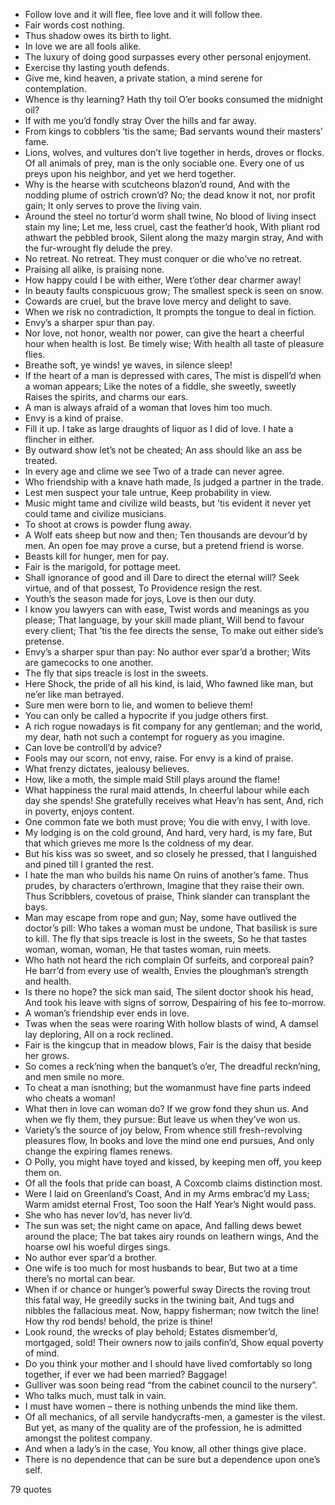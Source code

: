  - Follow love and it will flee, flee love and it will follow thee.
 - Fair words cost nothing.
 - Thus shadow owes its birth to light.
 - In love we are all fools alike.
 - The luxury of doing good surpasses every other personal enjoyment.
 - Exercise thy lasting youth defends.
 - Give me, kind heaven, a private station, a mind serene for contemplation.
 - Whence is thy learning? Hath thy toil O’er books consumed the midnight oil?
 - If with me you’d fondly stray Over the hills and far away.
 - From kings to cobblers ‘tis the same; Bad servants wound their masters’ fame.
 - Lions, wolves, and vultures don’t live together in herds, droves or flocks. Of all animals of prey, man is the only sociable one. Every one of us preys upon his neighbor, and yet we herd together.
 - Why is the hearse with scutcheons blazon’d round, And with the nodding plume of ostrich crown’d? No; the dead know it not, nor profit gain; It only serves to prove the living vain.
 - Around the steel no tortur’d worm shall twine, No blood of living insect stain my line; Let me, less cruel, cast the feather’d hook, With pliant rod athwart the pebbled brook, Silent along the mazy margin stray, And with the fur-wrought fly delude the prey.
 - No retreat. No retreat. They must conquer or die who’ve no retreat.
 - Praising all alike, is praising none.
 - How happy could I be with either, Were t’other dear charmer away!
 - In beauty faults conspicuous grow; The smallest speck is seen on snow.
 - Cowards are cruel, but the brave love mercy and delight to save.
 - When we risk no contradiction, It prompts the tongue to deal in fiction.
 - Envy’s a sharper spur than pay.
 - Nor love, not honor, wealth nor power, can give the heart a cheerful hour when health is lost. Be timely wise; With health all taste of pleasure flies.
 - Breathe soft, ye winds! ye waves, in silence sleep!
 - If the heart of a man is depressed with cares, The mist is dispell’d when a woman appears; Like the notes of a fiddle, she sweetly, sweetly Raises the spirits, and charms our ears.
 - A man is always afraid of a woman that loves him too much.
 - Envy is a kind of praise.
 - Fill it up. I take as large draughts of liquor as I did of love. I hate a flincher in either.
 - By outward show let’s not be cheated; An ass should like an ass be treated.
 - In every age and clime we see Two of a trade can never agree.
 - Who friendship with a knave hath made, Is judged a partner in the trade.
 - Lest men suspect your tale untrue, Keep probability in view.
 - Music might tame and civilize wild beasts, but ’tis evident it never yet could tame and civilize musicians.
 - To shoot at crows is powder flung away.
 - A Wolf eats sheep but now and then; Ten thousands are devour’d by men. An open foe may prove a curse, but a pretend friend is worse.
 - Beasts kill for hunger, men for pay.
 - Fair is the marigold, for pottage meet.
 - Shall ignorance of good and ill Dare to direct the eternal will? Seek virtue, and of that possest, To Providence resign the rest.
 - Youth’s the season made for joys, Love is then our duty.
 - I know you lawyers can with ease, Twist words and meanings as you please; That language, by your skill made pliant, Will bend to favour every client; That ’tis the fee directs the sense, To make out either side’s pretense.
 - Envy’s a sharper spur than pay: No author ever spar’d a brother; Wits are gamecocks to one another.
 - The fly that sips treacle is lost in the sweets.
 - Here Shock, the pride of all his kind, is laid, Who fawned like man, but ne’er like man betrayed.
 - Sure men were born to lie, and women to believe them!
 - You can only be called a hypocrite if you judge others first.
 - A rich rogue nowadays is fit company for any gentleman; and the world, my dear, hath not such a contempt for roguery as you imagine.
 - Can love be controll’d by advice?
 - Fools may our scorn, not envy, raise. For envy is a kind of praise.
 - What frenzy dictates, jealousy believes.
 - How, like a moth, the simple maid Still plays around the flame!
 - What happiness the rural maid attends, In cheerful labour while each day she spends! She gratefully receives what Heav’n has sent, And, rich in poverty, enjoys content.
 - One common fate we both must prove; You die with envy, I with love.
 - My lodging is on the cold ground, And hard, very hard, is my fare, But that which grieves me more Is the coldness of my dear.
 - But his kiss was so sweet, and so closely he pressed, that I languished and pined till I granted the rest.
 - I hate the man who builds his name On ruins of another’s fame. Thus prudes, by characters o’erthrown, Imagine that they raise their own. Thus Scribblers, covetous of praise, Think slander can transplant the bays.
 - Man may escape from rope and gun; Nay, some have outlived the doctor’s pill: Who takes a woman must be undone, That basilisk is sure to kill. The fly that sips treacle is lost in the sweets, So he that tastes woman, woman, woman, He that tastes woman, ruin meets.
 - Who hath not heard the rich complain Of surfeits, and corporeal pain? He barr’d from every use of wealth, Envies the ploughman’s strength and health.
 - Is there no hope? the sick man said, The silent doctor shook his head, And took his leave with signs of sorrow, Despairing of his fee to-morrow.
 - A woman’s friendship ever ends in love.
 - Twas when the seas were roaring With hollow blasts of wind, A damsel lay deploring, All on a rock reclined.
 - Fair is the kingcup that in meadow blows, Fair is the daisy that beside her grows.
 - So comes a reck’ning when the banquet’s o’er, The dreadful reckn’ning, and men smile no more.
 - To cheat a man isnothing; but the womanmust have fine parts indeed who cheats a woman!
 - What then in love can woman do? If we grow fond they shun us. And when we fly them, they pursue: But leave us when they’ve won us.
 - Variety’s the source of joy below, From whence still fresh-revolving pleasures flow, In books and love the mind one end pursues, And only change the expiring flames renews.
 - O Polly, you might have toyed and kissed, by keeping men off, you keep them on.
 - Of all the fools that pride can boast, A Coxcomb claims distinction most.
 - Were I laid on Greenland’s Coast, And in my Arms embrac’d my Lass; Warm amidst eternal Frost, Too soon the Half Year’s Night would pass.
 - She who has never lov’d, has never liv’d.
 - The sun was set; the night came on apace, And falling dews bewet around the place; The bat takes airy rounds on leathern wings, And the hoarse owl his woeful dirges sings.
 - No author ever spar’d a brother.
 - One wife is too much for most husbands to bear, But two at a time there’s no mortal can bear.
 - When if or chance or hunger’s powerful sway Directs the roving trout this fatal way, He greedily sucks in the twining bait, And tugs and nibbles the fallacious meat. Now, happy fisherman; now twitch the line! How thy rod bends! behold, the prize is thine!
 - Look round, the wrecks of play behold; Estates dismember’d, mortgaged, sold! Their owners now to jails confin’d, Show equal poverty of mind.
 - Do you think your mother and I should have lived comfortably so long together, if ever we had been married? Baggage!
 - Gulliver was soon being read “from the cabinet council to the nursery”.
 - Who talks much, must talk in vain.
 - I must have women – there is nothing unbends the mind like them.
 - Of all mechanics, of all servile handycrafts-men, a gamester is the vilest. But yet, as many of the quality are of the profession, he is admitted amongst the politest company.
 - And when a lady’s in the case, You know, all other things give place.
 - There is no dependence that can be sure but a dependence upon one’s self.

79 quotes